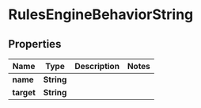 

# RulesEngineBehaviorString


## Properties

| Name | Type | Description | Notes |
|------------ | ------------- | ------------- | -------------|
|**name** | **String** |  |  |
|**target** | **String** |  |  |



